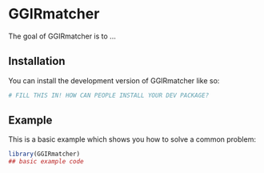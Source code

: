 
# GGIRmatcher

<!-- badges: start -->
<!-- badges: end -->

The goal of GGIRmatcher is to ...

## Installation

You can install the development version of GGIRmatcher like so:

``` r
# FILL THIS IN! HOW CAN PEOPLE INSTALL YOUR DEV PACKAGE?
```

## Example

This is a basic example which shows you how to solve a common problem:

``` r
library(GGIRmatcher)
## basic example code
```

